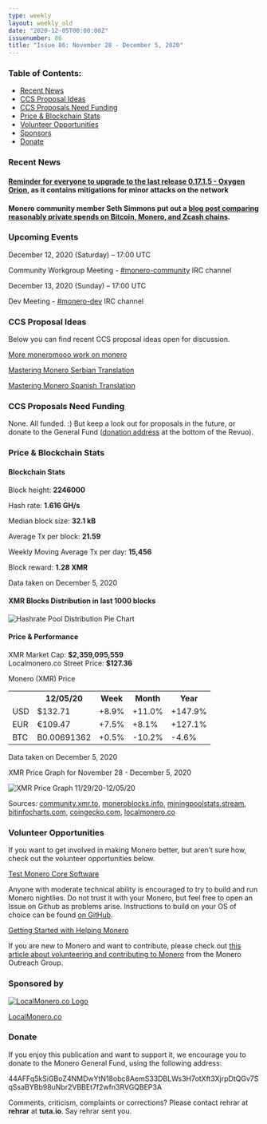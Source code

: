 ```yaml
---
type: weekly
layout: weekly_old
date: "2020-12-05T00:00:00Z"
issuenumber: 86
title: "Issue 86: November 28 - December 5, 2020"
---
```


<h3>Table of Contents:</h3>
<ul class="contents">
    <li><a href="#news">Recent News</a></li>
    <li><a href="#ideas">CCS Proposal Ideas</a></li>
    <li><a href="#proposals">CCS Proposals Need Funding</a></li>
    <li><a href="#stats">Price & Blockchain Stats</a></li>
    <li><a href="#volunteer">Volunteer Opportunities</a></li>
    <li><a href="#sponsor">Sponsors</a></li>
    <li><a href="#donate">Donate</a></li>
</ul>

<h3 id="news">Recent News</h3>

<div class="newsbyte">
    <h4><a href="https://www.getmonero.org/downloads/" target="_blank">Reminder for everyone to upgrade to the last release 0.17.1.5 - Oxygen Orion</a>, as it contains mitigations for minor attacks on the network</h4>
</div>

<div class="newsbyte">
    <h4>Monero community member Seth Simmons put out a <a href="https://sethsimmons.me/posts/comparing-private-spends/" target="_blank">blog post comparing reasonably private spends on Bitcoin, Monero, and Zcash chains</a>.</h4>
</div>

<h3 id="events">Upcoming Events</h3>

<div class="event">
    <p class="date" markdown="1">December 12, 2020 (Saturday) – 17:00 UTC</p>
    <p markdown="1">Community Workgroup Meeting - <a href="irc://chat.freenode.net/#monero-community" target="_blank">#monero-community</a> IRC channel</p>
</div>

<div class="event">
    <p class="date" markdown="1">December 13, 2020 (Sunday) – 17:00 UTC</p>
    <p markdown="1">Dev Meeting - <a href="irc://chat.freenode.net/#monero-dev" target="_blank">#monero-dev</a> IRC channel</p>
</div>

<h3 id="ideas">CCS Proposal Ideas</h3>

<p>Below you can find recent CCS proposal ideas open for discussion.</p>

<div class="proposal">
<p><a href="https://repo.getmonero.org/monero-project/ccs-proposals/-/merge_requests/192" target="_blank">More moneromooo work on monero</a></p>
</div>

<div class="proposal">
<p><a href="https://repo.getmonero.org/monero-project/ccs-proposals/-/merge_requests/185" target="_blank">Mastering Monero Serbian Translation</a></p>
</div>

<div class="proposal">
<p><a href="https://repo.getmonero.org/monero-project/ccs-proposals/-/merge_requests/182" target="_blank">Mastering Monero Spanish Translation</a></p>
</div>

<h3 id="proposals">CCS Proposals Need Funding</h3>

None. All funded. :) But keep a look out for proposals in the future, or donate to the General Fund (<a href="#donate">donation address</a> at the bottom of the Revuo).

<h3 id="stats">Price & Blockchain Stats</h3>

<h4 class="stat">Blockchain Stats</h4>

<div class="bcstats">
    <p>Block height: <b>2246000</b></p>
    <p>Hash rate: <b>1.616 GH/s</b></p>
    <p>Median block size: <b>32.1 kB</b></p>
    <p>Average Tx per block: <b>21.59</b></p>
    <p>Weekly Moving Average Tx per day: <b>15,456</b></p>
    <p>Block reward: <b>1.28 XMR</b></p>
</div>
<p class="note">Data taken on December 5, 2020</p>

<h4 class="stat">XMR Blocks Distribution in last 1000 blocks</h4>
<p><img src="/img/hashrate-pool-distribution-1205.png" alt="Hashrate Pool Distribution Pie Chart"/></p>

<h4 class="stat">Price & Performance</h4>

<div class="price-intro">XMR Market Cap: <b>$2,359,095,559</b><br>Localmonero.co Street Price: <b>$127.36</b></div>

<p class="table-title">Monero (XMR) Price</p>
<table class="price-table">
  <tr class="row1">
    <th></th>
    <th>12/05/20</th>
    <th>Week</th>
    <th>Month</th>
    <th>Year</th>
  </tr>
  <tr>
    <td data-th="XMR to">USD</td>
    <td data-th="12/05/20">$132.71</td>
    <td data-th="Week" class="green">+8.9%</td>
    <td data-th="Month" class="green">+11.0%</td>
    <td data-th="Year" class="green">+147.9%</td>
  </tr>
  <tr class="row3">
    <td data-th="XMR to">EUR</td>
    <td data-th="12/05/20">€109.47</td>
    <td data-th="Week" class="green">+7.5%</td>
    <td data-th="Month" class="green">+8.1%</td>
    <td data-th="Year" class="green">+127.1%</td>
  </tr>
  <tr>
    <td data-th="XMR to">BTC</td>
    <td data-th="12/05/20">B0.00691362</td>
    <td data-th="Week" class="green">+0.5%</td>
    <td data-th="Month" class="red">-10.2%</td>
    <td data-th="Year" class="red">-4.6%</td>
  </tr>
</table>
<p class="note">Data taken on December 5, 2020</p>

<p class="table-title">XMR Price Graph for November 28 - December 5, 2020</p>

![XMR Price Graph 11/29/20-12/05/20](/img/weekly-chart-1205.png "XMR Price Graph 11/29/20-12/05/20") 

Sources: <a href="https://community.xmr.to/explorer/mainnet/" target="_blank">community.xmr.to</a>, <a href="https://moneroblocks.info/stats/transaction-stats" target="_blank">moneroblocks.info</a>, <a href="https://miningpoolstats.stream/monero" target="_blank">miningpoolstats.stream</a>, <a href="https://bitinfocharts.com/monero/" target="_blank">bitinfocharts.com</a>, <a href="https://www.coingecko.com/" target="_blank">coingecko.com</a>, <a href="https://localmonero.co/" target="_blank">localmonero.co</a>

<h3 id="volunteer">Volunteer Opportunities</h3>

<p>If you want to get involved in making Monero better, but aren’t sure how, check out the volunteer opportunities below.</p>

<div class="newsbyte">
    <p class="date"><a href="https://github.com/monero-project/monero" target="_blank">Test Monero Core Software</a></p>
    <p>Anyone with moderate technical ability is encouraged to try to build and run Monero nightlies. Do not trust it with your Monero, but feel free to open an Issue on Github as problems arise. Instructions to build on your OS of choice can be found <a href="https://github.com/monero-project/monero#compiling-monero-from-source" target="_blank">on GitHub</a>. </p>
</div>

<div class="newsbyte">
    <p class="date"><a href="https://github.com/monero-project/monero" target="_blank">Getting Started with Helping Monero</a></p>
    <p>If you are new to Monero and want to contribute, please check out <a href="https://www.monerooutreach.org/stories/getting-started-helping-monero.php" target="_blank">this article about volunteering and contributing to Monero</a> from the Monero Outreach Group. </p>
</div>

<h3 id="sponsor">Sponsored by</h3>

<p><a href="https://localmonero.co/" target="_blank"><img src="/img/localmonero-logo.png" alt="LocalMonero.co Logo" class="localmonero"></a></p>

<p class="text-center"><a href="https://localmonero.co/" target="_blank">LocalMonero.co</a></p>

<h3 id="donate">Donate</h3>

<p markdown="1">If you enjoy this publication and want to support it, we encourage you to donate to the Monero General Fund, using the following address:</p>

<p class="address" markdown="1">44AFFq5kSiGBoZ4NMDwYtN18obc8AemS33DBLWs3H7otXft3XjrpDtQGv7SqSsaBYBb98uNbr2VBBEt7f2wfn3RVGQBEP3A</p>

<!--p><a href="monero:44AFFq5kSiGBoZ4NMDwYtN18obc8AemS33DBLWs3H7otXft3XjrpDtQGv7SqSsaBYBb98uNbr2VBBEt7f2wfn3RVGQBEP3A" class="qr"><img src="/img/donate-monero.png"></a></p-->

Comments, criticism, complaints or corrections? Please contact rehrar at **rehrar** at **tuta.io**. Say rehrar sent you.